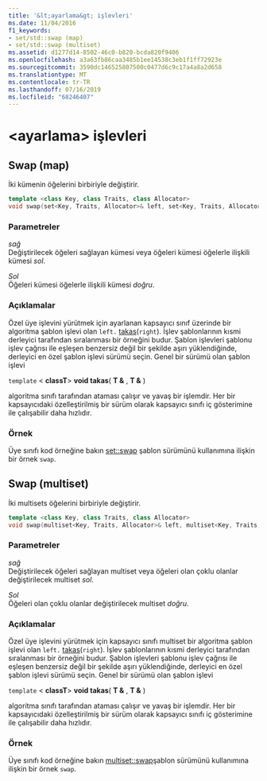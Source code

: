 ```yaml
---
title: '&lt;ayarlama&gt; işlevleri'
ms.date: 11/04/2016
f1_keywords:
- set/std::swap (map)
- set/std::swap (multiset)
ms.assetid: d1277d14-8502-46c0-b820-bcda820f9406
ms.openlocfilehash: a3a63fb86caa3485b1ee14538c3eb1f1ff72923e
ms.sourcegitcommit: 3590dc146525807500c0477d6c9c17a4a8a2d658
ms.translationtype: MT
ms.contentlocale: tr-TR
ms.lasthandoff: 07/16/2019
ms.locfileid: "68246407"
---
```

# <a name="ltsetgt-functions"></a>&lt;ayarlama&gt; işlevleri

## <a name="swap"></a> Swap (map)

İki kümenin öğelerini birbiriyle değiştirir.

```cpp
template <class Key, class Traits, class Allocator>
void swap(set<Key, Traits, Allocator>& left, set<Key, Traits, Allocator>& right);
```

### <a name="parameters"></a>Parametreler

*sağ*\
Değiştirilecek öğeleri sağlayan kümesi veya öğeleri kümesi öğelerle ilişkili kümesi *sol*.

*Sol*\
Öğeleri kümesi öğelerle ilişkili kümesi *doğru*.

### <a name="remarks"></a>Açıklamalar

Özel üye işlevini yürütmek için ayarlanan kapsayıcı sınıf üzerinde bir algoritma şablon işlevi olan `left.` [takas](../standard-library/set-class.md#swap)(`right`). İşlev şablonlarının kısmi derleyici tarafından sıralanması bir örneğini budur. Şablon işlevleri şablonu işlev çağrısı ile eşleşen benzersiz değil bir şekilde aşırı yüklendiğinde, derleyici en özel şablon işlevi sürümü seçin. Genel bir sürümü olan şablon işlevi

`template` \< **classT**> **void takas**( **T &** , **T &** )

algoritma sınıfı tarafından ataması çalışır ve yavaş bir işlemdir. Her bir kapsayıcıdaki özelleştirilmiş bir sürüm olarak kapsayıcı sınıfı iç gösterimine ile çalışabilir daha hızlıdır.

### <a name="example"></a>Örnek

Üye sınıfı kod örneğine bakın [set::swap](../standard-library/set-class.md#swap) şablon sürümünü kullanımına ilişkin bir örnek `swap`.

## <a name="swap_multiset"></a> Swap (multiset)

İki multisets öğelerini birbiriyle değiştirir.

```cpp
template <class Key, class Traits, class Allocator>
void swap(multiset<Key, Traits, Allocator>& left, multiset<Key, Traits, Allocator>& right);
```

### <a name="parameters"></a>Parametreler

*sağ*\
Değiştirilecek öğeleri sağlayan multiset veya öğeleri olan çoklu olanlar değiştirilecek multiset *sol*.

*Sol*\
Öğeleri olan çoklu olanlar değiştirilecek multiset *doğru*.

### <a name="remarks"></a>Açıklamalar

Özel üye işlevini yürütmek için kapsayıcı sınıfı multiset bir algoritma şablon işlevi olan `left.` [takas](../standard-library/multiset-class.md#swap)(`right`). İşlev şablonlarının kısmi derleyici tarafından sıralanması bir örneğini budur. Şablon işlevleri şablonu işlev çağrısı ile eşleşen benzersiz değil bir şekilde aşırı yüklendiğinde, derleyici en özel şablon işlevi sürümü seçin. Genel bir sürümü olan şablon işlevi

`template` \< **classT**> **void takas**( **T &** , **T &** )

algoritma sınıfı tarafından ataması çalışır ve yavaş bir işlemdir. Her bir kapsayıcıdaki özelleştirilmiş bir sürüm olarak kapsayıcı sınıfı iç gösterimine ile çalışabilir daha hızlıdır.

### <a name="example"></a>Örnek

Üye sınıfı kod örneğine bakın [multiset::swap](../standard-library/multiset-class.md#swap)şablon sürümünü kullanımına ilişkin bir örnek `swap`.
